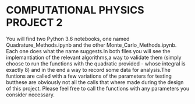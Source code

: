 # COMPUTATIONAL PHYSICS PROJECT 2

You will find two Python 3.6 notebooks, one named Quadrature_Methods.ipynb and the other Monte_Carlo_Methods.ipynb. Each one does what the name suggests.In both files you will see the implemantiation of the relevant algorithms,a way to validate them (simply choose to run the functions with the quadratic provided - whose integral is exactly 8) and in the end a way to record some data for analysis.The funtions are called with a few variations of the parameters for testing butthese are obviously not all the calls that where made during the design of this project. Please feel free to call the functions with any parameters you consider necessary.
